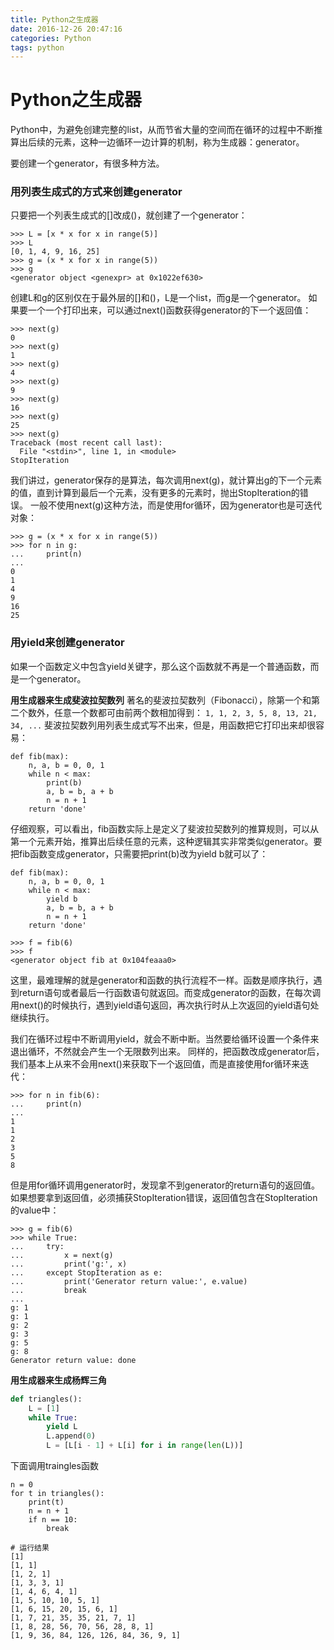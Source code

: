 ```yaml
---
title: Python之生成器
date: 2016-12-26 20:47:16
categories: Python
tags: python
---
```


# Python之生成器

Python中，为避免创建完整的list，从而节省大量的空间而在循环的过程中不断推算出后续的元素，这种一边循环一边计算的机制，称为生成器：generator。

要创建一个generator，有很多种方法。
### 用列表生成式的方式来创建generator
只要把一个列表生成式的[]改成()，就创建了一个generator：
```
>>> L = [x * x for x in range(5)]
>>> L
[0, 1, 4, 9, 16, 25]
>>> g = (x * x for x in range(5))
>>> g
<generator object <genexpr> at 0x1022ef630>
```
创建L和g的区别仅在于最外层的[]和()，L是一个list，而g是一个generator。
如果要一个一个打印出来，可以通过next()函数获得generator的下一个返回值：
```
>>> next(g)
0
>>> next(g)
1
>>> next(g)
4
>>> next(g)
9
>>> next(g)
16
>>> next(g)
25
>>> next(g)
Traceback (most recent call last):
  File "<stdin>", line 1, in <module>
StopIteration
```
我们讲过，generator保存的是算法，每次调用next(g)，就计算出g的下一个元素的值，直到计算到最后一个元素，没有更多的元素时，抛出StopIteration的错误。
一般不使用next(g)这种方法，而是使用for循环，因为generator也是可迭代对象：
```
>>> g = (x * x for x in range(5))
>>> for n in g:
...     print(n)
... 
0
1
4
9
16
25
```
### 用yield来创建generator
如果一个函数定义中包含yield关键字，那么这个函数就不再是一个普通函数，而是一个generator。

**用生成器来生成斐波拉契数列**
著名的斐波拉契数列（Fibonacci），除第一个和第二个数外，任意一个数都可由前两个数相加得到：
`1, 1, 2, 3, 5, 8, 13, 21, 34, ...`
斐波拉契数列用列表生成式写不出来，但是，用函数把它打印出来却很容易：
```
def fib(max):
    n, a, b = 0, 0, 1
    while n < max:
        print(b)
        a, b = b, a + b
        n = n + 1
    return 'done'
```
仔细观察，可以看出，fib函数实际上是定义了斐波拉契数列的推算规则，可以从第一个元素开始，推算出后续任意的元素，这种逻辑其实非常类似generator。要把fib函数变成generator，只需要把print(b)改为yield b就可以了：
```
def fib(max):
    n, a, b = 0, 0, 1
    while n < max:
        yield b
        a, b = b, a + b
        n = n + 1
    return 'done'
```
```
>>> f = fib(6)
>>> f
<generator object fib at 0x104feaaa0>
```
这里，最难理解的就是generator和函数的执行流程不一样。函数是顺序执行，遇到return语句或者最后一行函数语句就返回。而变成generator的函数，在每次调用next()的时候执行，遇到yield语句返回，再次执行时从上次返回的yield语句处继续执行。

我们在循环过程中不断调用yield，就会不断中断。当然要给循环设置一个条件来退出循环，不然就会产生一个无限数列出来。
同样的，把函数改成generator后，我们基本上从来不会用next()来获取下一个返回值，而是直接使用for循环来迭代：
```
>>> for n in fib(6):
...     print(n)
...
1
1
2
3
5
8
```
但是用for循环调用generator时，发现拿不到generator的return语句的返回值。如果想要拿到返回值，必须捕获StopIteration错误，返回值包含在StopIteration的value中：
```
>>> g = fib(6)
>>> while True:
...     try:
...         x = next(g)
...         print('g:', x)
...     except StopIteration as e:
...         print('Generator return value:', e.value)
...         break
...
g: 1
g: 1
g: 2
g: 3
g: 5
g: 8
Generator return value: done
```

**用生成器来生成杨辉三角**
```python
def triangles():
    L = [1]
    while True:
        yield L
        L.append(0)
        L = [L[i - 1] + L[i] for i in range(len(L))]
```
下面调用traingles函数
```
n = 0
for t in triangles():
    print(t)
    n = n + 1
    if n == 10:
        break
        
# 运行结果
[1]
[1, 1]
[1, 2, 1]
[1, 3, 3, 1]
[1, 4, 6, 4, 1]
[1, 5, 10, 10, 5, 1]
[1, 6, 15, 20, 15, 6, 1]
[1, 7, 21, 35, 35, 21, 7, 1]
[1, 8, 28, 56, 70, 56, 28, 8, 1]
[1, 9, 36, 84, 126, 126, 84, 36, 9, 1]

```


